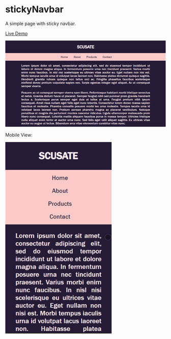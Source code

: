 # stickyNavbar
A simple page with sticky navbar.

[Live Demo](https://scusate.github.io/demos/stickyNavbar)

![Sticky Navbar Preview](/StickyNavbar1.gif)

Mobile View:

![Sticky Navbar Preview](/StickyNavbar2.gif)
